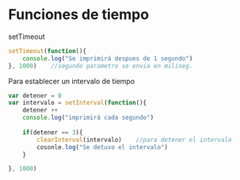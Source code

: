 # Funciones de tiempo

setTimeout

```javascript
setTimeout(function(){
    console.log("Se imprimirá despues de 1 segundo")
}, 1000)    //segundo parametro se envia en miliseg.
```

Para establecer un intervalo de tiempo

```javascript
var detener = 0
var intervalo = setInterval(function(){
    detener ++
    console.log("imprimirá cada segundo")
    
    if(detener == 3){
        clearInterval(intervalo)    //para detener el intervalo
        cosonle.log("Se detuvo el intervalo")
    }

}, 1000)
```

# 